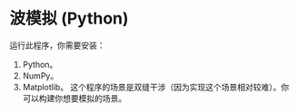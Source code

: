 # 波模拟 (Python)
运行此程序，你需要安装：
1. Python。
2. NumPy。
3. Matplotlib。
这个程序的场景是双缝干涉（因为实现这个场景相对较难）。你可以构建你想要模拟的场景。
